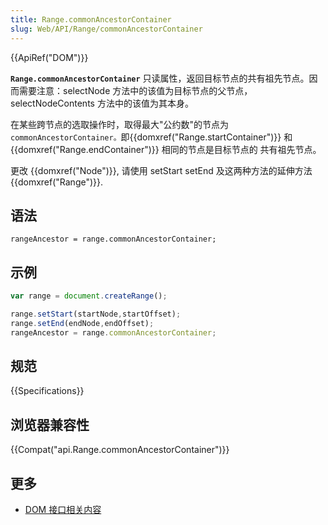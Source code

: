 ```yaml
---
title: Range.commonAncestorContainer
slug: Web/API/Range/commonAncestorContainer
---
```

{{ApiRef("DOM")}}

**`Range.commonAncestorContainer`** 只读属性，返回目标节点的共有祖先节点。因而需要注意：selectNode 方法中的该值为目标节点的父节点，selectNodeContents 方法中的该值为其本身。

在某些跨节点的选取操作时，取得最大"公约数"的节点为`commonAncestorContainer。`即{{domxref("Range.startContainer")}} 和 {{domxref("Range.endContainer")}} 相同的节点是目标节点的 共有祖先节点。

更改 {{domxref("Node")}}, 请使用 setStart setEnd 及这两种方法的延伸方法 {{domxref("Range")}}.

## 语法

```plain
rangeAncestor = range.commonAncestorContainer;
```

## 示例

```js
var range = document.createRange();

range.setStart(startNode,startOffset);
range.setEnd(endNode,endOffset);
rangeAncestor = range.commonAncestorContainer;
```

## 规范

{{Specifications}}

## 浏览器兼容性

{{Compat("api.Range.commonAncestorContainer")}}

## 更多

- [DOM 接口相关内容](/zh-CN/docs/DOM/DOM_Reference)
